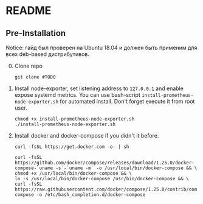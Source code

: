 # README

## Pre-Installation

Notice: гайд был проверен на Ubuntu 18.04 и должен быть применим для всех deb-based дистрибутивов.

0. Clone repo

    ```shell
    git clone #TODO
    ```

1. Install node-exporter, set listening address to `127.0.0.1` and enable expose systemd metrics.
You can use bash-script `install-prometheus-node-exporter.sh` for automated install. Don't forget execute it from root user.

    ```shell
    chmod +x install-prometheus-node-exporter.sh
    ./install-prometheus-node-exporter.sh
    ```

2. Install docker and docker-compose if you didn't it before.

    ```shell
    curl -fsSL https://get.docker.com -o- | sh

    curl -fsSL https://github.com/docker/compose/releases/download/1.25.0/docker-compose-`uname -s`-`uname -m` -o /usr/local/bin/docker-compose && \
    chmod +x /usr/local/bin/docker-compose && \
    ln -s /usr/local/bin/docker-compose /usr/bin/docker-compose && \
    curl -fsSL https://raw.githubusercontent.com/docker/compose/1.25.0/contrib/completion/bash/docker-compose -o /etc/bash_completion.d/docker-compose
    ```
